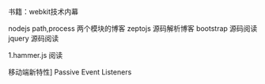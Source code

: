  

书籍：webkit技术内幕



nodejs path,process 两个模块的博客
zeptojs 源码解析博客
bootstrap 源码阅读
jquery 源码阅读

1.hammer.js 阅读



 

移动端新特性] Passive Event Listeners